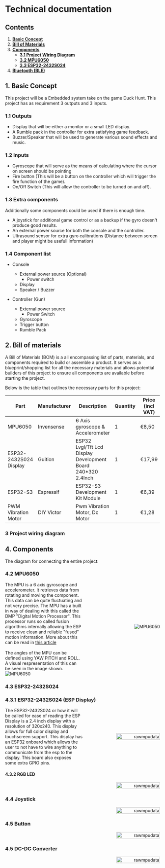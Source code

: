 # Technical documentation

## Contents
1. **[Basic Concept](#1-basic-concept)**
2. **[Bill of Materials](#2-bill-of-materials)**
3. **[Components](#3-components)**
    - **[3.1 Project Wiring Diagram](#31-project-wiring-diagram)**
    - **[3.2 MPU6050](#32-mpu6050)**
    - **[3.3 ESP32-2432S024](#33-esp32-2432s024)**
4. **[Bluetooth (BLE)](#4-bluetooth-ble)**


## 1. Basic Concept
This project will be a Embedded system take on the game Duck Hunt. This project has as requirement 3 outputs and 3 inputs.

### 1.1 Outputs
- Display that will be either a monitor or a small LED display.
- A Rumble pack in the controller for extra satisfying game feedback.
- Buzzer/Speaker that will be used to generate various sound effects and music.

### 1.2 Inputs
- Gyroscope that will serve as the means of calculating where the cursor on screen should be pointing
- Fire button (This will be a button on the controller which will trigger the fire function of the game).
- On/Off Switch (This will allow the controller to be turned on and off).

### 1.3 Extra components
Additionally some components could be used if there is enough time.
- A joystick for additional game control or as a backup if the gyro doesn't produce good results.
- An external power source for both the console and the controller.
- Ultrasound sensor for extra gyro calibrations (Distance between screen and player might be usefull information)

### 1.4 Component list
- Console
    - External power source (Optional)
        - Power switch
    - Display
    - Speaker / Buzzer

- Controller (Gun)
    - External power source
        - Power Switch
    - Gyroscope
    - Trigger button
    - Rumble Pack

## 2. Bill of materials

A Bill of Materials (BOM) is a all encompassing list of parts, materials, and components required to build or assemble a product. It serves as a blueprint/shopping list for all the necessary materials and allows potential builders of this project to ensure all components are available before starting the project.

Below is the table that outlines the necessary parts for this project:

|**Part**|**Manufacturer**|**Description**|**Quantity**|**Price (incl VAT)**|**Subtotal (incl VAT)**|**URL**|
|-|-|-|-|-|-|-|
|MPU6050|Invensense|6 Axis gyroscope & Accelerometer|1|€8,50|€8,50| [Tinytronics](https://www.tinytronics.nl/nl/sensoren/acceleratie-rotatie/mpu-6050-accelerometer-en-gyroscope-3-axis-module-3.3v-5v)|
|ESP32-2432S024 Display |Guition |ESP32 Lvgl/Tft Lcd Display Development Board 240*320 2.4Inch|1|€17,99|€17,99| [Aliexpress](https://nl.aliexpress.com/item/1005005865107357.html?spm=a2g0o.order_list.order_list_main.60.7df579d2ajZa7L&gatewayAdapt=glo2nld)|
|ESP32-S3|Espressif|ESP32-S3 Development Kit Module|1|€6,39|€6,39| [Aliexpress](https://nl.aliexpress.com/item/1005007310769585.html?src=google&pdp_npi=4%40dis%21EUR%217.22%212.32%21%21%21%21%210.9282%40%2112000040197381496%21ppc%21%21%21&src=google&albch=shopping&acnt=708-803-3821&isdl=y&slnk=&plac=&mtctp=&albbt=Google_7_shopping&aff_platform=google&aff_short_key=UneMJZVf&gclsrc=aw.ds&&albagn=888888&&ds_e_adid=&ds_e_matchtype=&ds_e_device=c&ds_e_network=x&ds_e_product_group_id=&ds_e_product_id=nl1005007310769585&ds_e_product_merchant_id=5321504273&ds_e_product_country=NL&ds_e_product_language=nl&ds_e_product_channel=online&ds_e_product_store_id=&ds_url_v=2&albcp=19207327905&albag=&isSmbAutoCall=false&needSmbHouyi=false&gad_source=1&gclid=Cj0KCQjwpP63BhDYARIsAOQkATbpjDElRXK1qK98sC1XfxLuWsL4ofrS9Beu_nlAQvX9LkUJKmlZxioaAhaxEALw_wcB#nav-specification)|
|PWM Vibration Motor|DIY Victor|Pwm Vibration Motor, Dc Motor|1|€1,28|€1,28|[Aliexpress](https://nl.aliexpress.com/item/1005006296840332.html?spm=a2g0o.order_list.order_list_main.41.ad5779d2DKfbb1&gatewayAdapt=glo2nld#nav-store)|


### 3 Project wiring diagram
## 4. Components
The diagram for connecting the entire project:


### 4.2 MPU6050 

<div style="display: flex; align-items: center;">
  <div style="flex: 1;">
    <div>
      The MPU is a 6 axis gyroscope and accelerometer. It retrieves data from rotating and moving the component.
      This data can be quite fluctuating and not very precise. The MPU has a built in way of dealing with this called the DMP "Digital Motion Processor".
      This processor runs so called fusion algorithms internally allowing the ESP to receive clean and reliable "fused" motion information. More about this can be read in <a href="https://techexplorations.com/guides/arduino/peripherals/mpu6050/">this article</a>
    </div>
    <br>
    <div>
      The angles of the MPU can be defined using YAW PITCH and ROLL. A visual respresentation of this can be seen in the image shown.
    </div>
  </div>
  <div style="flex: 1; text-align: right; height: 25%;">
    <img src="/../assets/images/components/mpu6050.jpg" alt="MPU6050" >
  </div>
</div>

<img src="/../assets/images/yawpitchroll.png" alt="MPU6050" >



### 4.3 ESP32-2432S024
### 4.3.1 ESP32-2432S024 (ESP Display)
<div style="display: flex; align-items: center;">
  <div style="flex: 1;">
    The ESP32-2432S024 or how it will be called for ease of reading the ESP Display is a 2.4 inch display with a resolution of 320x240. This display allows for full color display and touchscreen support. This display has an ESP32 onboard which allows the user to not have to wire anything to communicate from the esp to the display. This board also exposes some extra GPIO pins.
  </div>
  <div style="flex: 1; text-align: right;">
    <img src="/../assets/images/components/display-dimensions.png" alt="rawmpudata" style="width: 75%; height: auto;">
  </div>
</div>


#### 4.3.2 RGB LED
<div style="display: flex; align-items: center;">
  <div style="flex: 1;">

  </div>
  <div style="flex: 1; text-align: right;">
    <img src="/../assets/images/components/rgbled.png" alt="rawmpudata" style="width: 75%; height: auto;">
  </div>
</div>

### 4.4 Joystick
<div style="display: flex; align-items: center;">
  <div style="flex: 1;">

  </div>
  <div style="flex: 1; text-align: right;">
    <img src="/../assets/images/components/joystick.png" alt="rawmpudata" style="width: 75%; height: auto;">
  </div>
</div>

### 4.5 Button
<div style="display: flex; align-items: center;">
  <div style="flex: 1;">

  </div>
  <div style="flex: 1; text-align: right;">
    <img src="/../assets/images/components/button.png" alt="rawmpudata" style="width: 75%; height: auto;">
  </div>
</div>

### 4.5 DC-DC Converter
<div style="display: flex; align-items: center;">
  <div style="flex: 1;">

  </div>
  <div style="flex: 1; text-align: right;">
    <img src="/../assets/images/components/dc-dc.png" alt="rawmpudata" style="width: 75%; height: auto;">
  </div>
</div>

